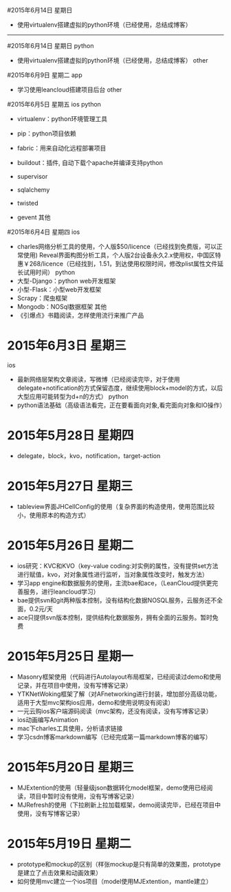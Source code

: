 
#2015年6月14日 星期日 

* 使用virtualenv搭建虚拟的python环境（已经使用，总结成博客）

***

#2015年6月14日 星期日 
python
* 使用virtualenv搭建虚拟的python环境（已经使用，总结成博客）
other

#2015年6月9日 星期二 
app
* 学习使用leancloud搭建项目后台
other

#2015年6月5日 星期五 
ios
python

* virtualenv：python环境管理工具

* pip：python项目依赖 

* fabric：用来自动化远程部署项目

* buildout：插件, 自动下载个apache并编译支持python

* supervisor

* sqlalchemy

* twisted

* gevent
其他

#2015年6月4日 星期四 
ios

* charles网络分析工具的使用，个人版$50/licence（已经找到免费版，可以正常使用)
Reveal界面构图分析工具，个人版2台设备永久2.x使用权，中国区特惠￥268/licence（已经找到，1.51，到达使用权限时间，修改plist属性文件延长试用时间）
python
* 大型-Django：python web开发框架
* 小型-Flask：小型web开发框架
* Scrapy：爬虫框架
* Mongodb：NOSql数据框架
其他
* 《引爆点》书籍阅读，怎样使用流行来推广产品

# 2015年6月3日 星期三 
ios
* 最新网络层架构文章阅读，写微博（已经阅读完毕，对于使用delegate+notification的方式保留态度，继续使用block+model的方式，以后大型应用可能转型为d+n的方式）
python
* python语法基础（高级语法看完，正在要看面向对象,看完面向对象和IO操作）

# 2015年5月28日 星期四 
* delegate，block，kvo，notification，target-action
# 2015年5月27日 星期三 
* tableview界面JHCellConfig的使用（复杂界面的构造使用，使用范围比较小，使用原本的构造方式）
# 2015年5月26日 星期二 
* ios研究：KVC和KVO（key-value coding:对实例的属性，没有提供set方法进行赋值，kvo，对对象属性进行监听，当对象属性改变时，触发方法）
* 学习app engine和数据服务的使用，主流bae和ace，（LeanCloud提供更完善服务，进行leancloud学习）
* bae提供svn和git两种版本控制，没有结构化数据NOSQL服务，云服务还不全面，0.2元/天
* ace只提供svn版本控制，提供结构化数据服务，拥有全面的云服务。暂时免费

# 2015年5月25日 星期一 
* Masonry框架使用（代码进行Autolayout布局框架，已经阅读过demo和使用记录，并在项目中使用，没有写博客记录）
* YTKNetWoking框架了解（对AFnetworking进行封装，增加部分高级功能，适用于大型mvc架构ios应用，demo和使用说明没有阅读）
* 一元云购ios客户端源码阅读（mvc架构，还没有阅读，没有写博客记录）
* ios动画编写Animation
* mac下charles工具使用，分析请求链接
* 学习csdn博客markdown编写（已经完成第一篇markdown博客的编写）

# 2015年5月20日 星期三 

* MJExtention的使用（轻量级json数据转化model框架，demo使用已经阅读，项目中暂时没有使用，没有写博客记录）
* MJRefresh的使用（下拉刷新上拉加载框架，demo阅读完毕，已经在项目中使用，没有写博客记录）

# 2015年5月19日 星期二 
* prototype和mockup的区别（样张mockup是只有简单的效果图，prototype是建立了点击效果和动画效果）
* 如何使用mvc建立一个ios项目（model使用MJExtention，mantle建立）
